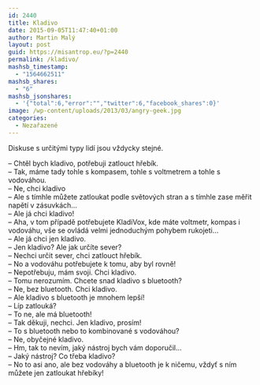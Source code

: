 ```yaml
---
id: 2440
title: Kladivo
date: 2015-09-05T11:47:40+01:00
author: Martin Malý
layout: post
guid: https://misantrop.eu/?p=2440
permalink: /kladivo/
mashsb_timestamp:
  - "1564662511"
mashsb_shares:
  - "6"
mashsb_jsonshares:
  - '{"total":6,"error":"","twitter":6,"facebook_shares":0}'
image: /wp-content/uploads/2013/03/angry-geek.jpg
categories:
  - Nezařazené
---
```

Diskuse s určitými typy lidí jsou vždycky stejné.

<!--more-->

&#8211; Chtěl bych kladivo, potřebuji zatlouct hřebík.  
&#8211; Tak, máme tady tohle s kompasem, tohle s voltmetrem a tohle s vodováhou.  
&#8211; Ne, chci kladivo  
&#8211; Ale s tímhle můžete zatloukat podle světových stran a s tímhle zase měřit napětí v zásuvkách&#8230;  
&#8211; Ale já chci kladivo!  
&#8211; Aha, v tom případě potřebujete KladiVox, kde máte voltmetr, kompas i vodováhu, vše se ovládá velmi jednoduchým pohybem rukojeti&#8230;  
&#8211; Ale já chci jen kladivo.  
&#8211; Jen kladivo? Ale jak určíte sever?  
&#8211; Nechci určit sever, chci zatlouct hřebík.  
&#8211; No a vodováhu potřebujete k tomu, aby byl rovně!  
&#8211; Nepotřebuju, mám svoji. Chci kladivo.  
&#8211; Tomu nerozumím. Chcete snad kladivo s bluetooth?  
&#8211; Ne, bez bluetooth. Chci kladivo.  
&#8211; Ale kladivo s bluetooth je mnohem lepší!  
&#8211; Líp zatlouká?  
&#8211; To ne, ale má bluetooth!  
&#8211; Tak děkuji, nechci. Jen kladivo, prosím!  
&#8211; To s bluetooth nebo to kombinované s vodováhou?  
&#8211; Ne, obyčejné kladivo.  
&#8211; Hm, tak to nevím, jaký nástroj bych vám doporučil&#8230;  
&#8211; Jaký nástroj? Co třeba kladivo?  
&#8211; No to asi ano, ale bez vodováhy a bluetooth je k ničemu, vždyť s ním můžete jen zatloukat hřebíky!